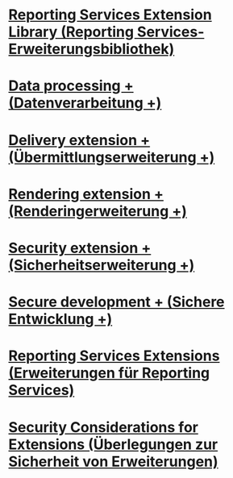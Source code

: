 # [Reporting Services Extension Library (Reporting Services-Erweiterungsbibliothek)](reporting-services-extension-library.md)

# [Data processing + (Datenverarbeitung +)](../../reporting-services/extensions/data-processing/creating-a-data-processing-extension-library.md)
# [Delivery extension + (Übermittlungserweiterung +)](../../reporting-services/extensions/delivery-extension/creating-a-delivery-extension-library.md)
# [Rendering extension + (Renderingerweiterung +)](../../reporting-services/extensions/rendering-extension/deploying-a-rendering-extension.md)
# [Security extension + (Sicherheitserweiterung +)](../../reporting-services/extensions/security-extension/authentication-in-reporting-services.md)
# [Secure development + (Sichere Entwicklung +)](../../reporting-services/extensions/secure-development/code-access-security-in-reporting-services.md)
# [Reporting Services Extensions (Erweiterungen für Reporting Services)](reporting-services-extensions.md)
# [Security Considerations for Extensions (Überlegungen zur Sicherheit von Erweiterungen)](security-considerations-for-extensions.md)
